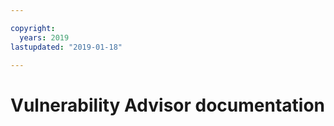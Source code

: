 ```yaml
---

copyright:
  years: 2019
lastupdated: "2019-01-18"

---
```



# Vulnerability Advisor documentation



